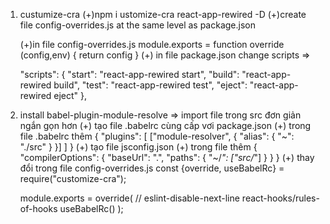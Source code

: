 1. custumize-cra
   (+)npm i ustomize-cra react-app-rewired -D
   (+)create file config-overrides.js at the same level as package.json

   (+)in file config-overrides.js
   module.exports = function override (config,env) {
   return config
   }
   (+) in file package.json change scripts =>

   "scripts": {
   "start": "react-app-rewired start",
   "build": "react-app-rewired build",
   "test": "react-app-rewired test",
   "eject": "react-app-rewired eject"
   },

2. install babel-plugin-module-resolve => import file trong src đơn giản ngắn gọn hơn
   (+) tạo file .babelrc cùng cấp vơi package.json
   (+) trong file .babelrc thêm
   {
   "plugins": [
   ["module-resolver", {
   "alias": {
   "~": "./src"
   }
   }]
   ]
   }
   (+) tạo file jsconfig.json
   (+) trong file thêm
   {
   "compilerOptions": {
   "baseUrl": ".",
   "paths": {
   "~/_": ["src/_"]
   }
   }
   }
   (+) thay đổi trong file config-overrides.js
   const {override, useBabelRc} = require("customize-cra");

   module.exports = override(
   // eslint-disable-next-line react-hooks/rules-of-hooks
   useBabelRc()
   );
